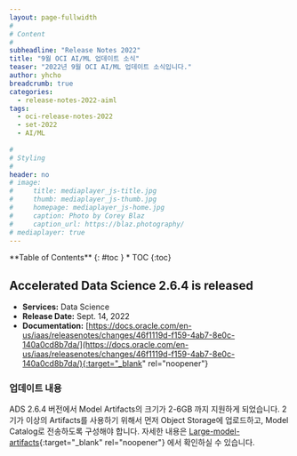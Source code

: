 ```yaml
---
layout: page-fullwidth
#
# Content
#
subheadline: "Release Notes 2022"
title: "9월 OCI AI/ML 업데이트 소식"
teaser: "2022년 9월 OCI AI/ML 업데이트 소식입니다."
author: yhcho
breadcrumb: true
categories:
  - release-notes-2022-aiml
tags:
  - oci-release-notes-2022
  - set-2022
  - AI/ML
  
#
# Styling
#
header: no
# image:
#     title: mediaplayer_js-title.jpg
#     thumb: mediaplayer_js-thumb.jpg
#     homepage: mediaplayer_js-home.jpg
#     caption: Photo by Corey Blaz
#     caption_url: https://blaz.photography/
# mediaplayer: true
---
```

 
<div class="panel radius" markdown="1">
**Table of Contents**
{: #toc }
*  TOC
{:toc}
</div>

## Accelerated Data Science 2.6.4 is released
* **Services:** Data Science
* **Release Date:** Sept. 14, 2022
* **Documentation:** [https://docs.oracle.com/en-us/iaas/releasenotes/changes/46f1119d-f159-4ab7-8e0c-140a0cd8b7da/](https://docs.oracle.com/en-us/iaas/releasenotes/changes/46f1119d-f159-4ab7-8e0c-140a0cd8b7da/){:target="_blank" rel="noopener"}

### 업데이트 내용
ADS 2.6.4 버전에서 Model Artifacts의 크기가 2-6GB 까지 지원하게 되었습니다.
2기가 이상의 Artifacts를 사용하기 위해서 먼저 Object Storage에 업로드하고, Model Catalog로 전송하도록 구성해야 합니다.
자세한 내용은 [Large-model-artifacts](https://docs.oracle.com/en-us/iaas/tools/ads-sdk/latest/user_guide/model_catalog/model_catalog.html#large-model-artifacts){:target="_blank" rel="noopener"} 에서 확인하실 수 있습니다.
